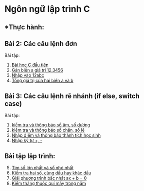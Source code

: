 # Ngôn ngữ lập trình C

## *Thực hành:

## Bài 2: Các câu lệnh đơn
Bài tập:
1. [Bài học C đầu tiên](https://www.jdoodle.com/embed/v0/5D87)
2. [Gán biến a giá trị 12.3456](https://www.jdoodle.com/embed/v0/5D8c)
3. [Nhập vào 12abc](https://www.jdoodle.com/embed/v0/5D8o)
4. [Tổng giá trị của hai biến a và b](https://www.jdoodle.com/embed/v0/5u6Z)
 
## Bài 3: Các câu lệnh rẽ nhánh (if else, switch case)
Bài tập:
1. [kiểm tra và thông báo số âm, số dương](https://www.jdoodle.com/embed/v0/5CGT)
2. [kiểm tra và thông báo số chẵn, số lẻ](https://www.jdoodle.com/embed/v0/5CGW)
3. [Nhập điểm và thông báo thành tích học sinh](https://www.jdoodle.com/embed/v0/5CGW)
4. [Nhập ký tự +, -](https://www.jdoodle.com/embed/v0/5BuV)
 
## Bài tập lập trình:
5. [Tìm số lớn nhất và số nhỏ nhất](https://www.jdoodle.com/embed/v0/5BPA)
6. [Kiểm tra hai số, cùng dấu hay khác dấu](https://www.jdoodle.com/embed/v0/5Caa)
7. [Giải phương trình bậc nhất ax + b = 0](https://www.jdoodle.com/embed/v0/5CHc)
8. [Kiểm tháng thuộc quí mấy trong năm](https://www.jdoodle.com/embed/v0/5CpT)
